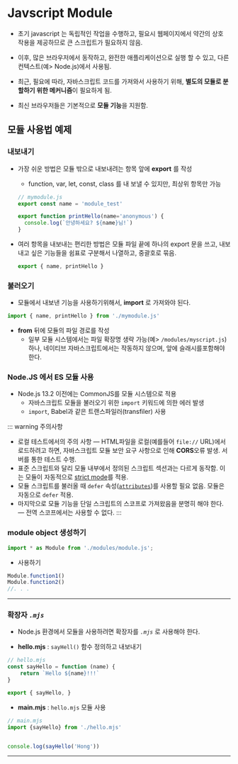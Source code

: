 # Javscript Module

- 초기 javascript 는 독립적인 작업을 수행하고, 필요시 웹페이지에서 약간의 상호 작용을 제공하므로 큰 스크립트가 필요하지 않음.

- 이후, 많은 브라우저에서 동작하고, 완전한 애플리케이션으로 실행 할 수 있고, 다른 컨텍스트(예> Node.js)에서 사용됨.

- 최근, 필요에 따라, 자바스크립트 코드를 가져와서 사용하기 위해, **별도의 모듈로 분할하기 위한 메커니즘**이 필요하게 됨.

- 최신 브라우저들은 기본적으로 **모듈 기능**을 지원함.

## 모듈 사용법 예제

### 내보내기

- 가장 쉬운 방법은 모듈 밖으로 내보내려는 항목 앞에 **export** 를 작성
  
  - function, var, let, const, class 를 내 보낼 수 있지만, 최상위 항목만 가능
  
  ```javascript
  // mymodule.js
  export const name = 'module_test'
  
  export function printHello(name='anonymous') {
    console.log(`안녕하세요? ${name}님!`)
  }
  ```

- 여러 항목을 내보내는 편리한 방법은 모듈 파일 끝에 하나의 export 문을 쓰고, 내보내고 싶은 기능들을 쉼표로 구분해서 나열하고, 중괄호로 묶음.
  
  ```javascript
  export { name, printHello }
  ```

### 불러오기

- 모듈에서 내보낸 기능을 사용하기위해서, **import** 로 가져와야 된다.

```javascript
import { name, printHello } from './mymodule.js'
```

- **from** 뒤에 모듈의 파일 경로를 작성
  - 일부 모듈 시스템에서는 파일 확장명 생략 가능(예> `/modules/myscript.js`)하나, 네이티브 자바스크립트에서는 작동하지 않으며, 앞에 슬래시를포함해야 한다.

### Node.JS 에서 ES 모듈 사용

- Node.js 13.2 이전에는 CommonJS를 모듈 시스템으로 적용
  - 자바스크립트 모듈을 불러오기 위한 `import` 키워드에 의한 에러 발생
  - `import`,  Babel과 같은 트랜스파일러(transfiler) 사용


::: warning 주의사항
 - 로컬 테스트에서의 주의 사항 — HTML파일을 로컬(예를들어 `file://` URL)에서 로드하려고 하면, 자바스크립트 모듈 보안 요구 사항으로 인해 **CORS**오류 발생. 서버를 통한 테스트 수행.
- 표준 스크립트와 달리 모듈 내부에서 정의된 스크립트 섹션과는 다르게 동작함. 이는 모듈이 자동적으로 [strict mode](https://developer.mozilla.org/ko/docs/Web/JavaScript/Reference/Strict_mode)를 적용.
- 모듈 스크립트를 불러올 때 `defer` 속성([`attributes`](https://developer.mozilla.org/ko/docs/Web/HTML/Element/script#attributes))를 사용할 필요 없음. 모듈은 자동으로 `defer` 적용.
- 마지막으로 모듈 기능을 단일 스크립트의 스코프로 가져왔음을 분명히 해야 한다. — 전역 스코프에서는 사용할 수 없다. 
:::

### module object 생성하기

```javascript
import * as Module from './modules/module.js';
```

- 사용하기

```javascript
Module.function1()
Module.function2()
//. . .
```

---------

### 확장자 *`.mjs`*

- Node.js 환경에서 모듈을 사용하려면 확장자를 *`.mjs`* 로 사용해야 한다.

- **hello.mjs** : `sayHell()` 함수 정의하고 내보내기

```javascript
// hello.mjs
const sayHello = function (name) {
    return `Hello ${name}!!!`
}

export { sayHello, }
```

- **main.mjs** : `hello.mjs` 모듈 사용

```javascript
// main.mjs
import {sayHello} from './hello.mjs'


console.log(sayHello('Hong'))
```

-----------